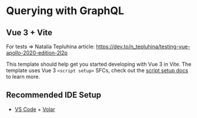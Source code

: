 # Querying with GraphQL

## Vue 3 + Vite

For tests => Natalia Tepluhina article: https://dev.to/n_tepluhina/testing-vue-apollo-2020-edition-2l2p

This template should help get you started developing with Vue 3 in Vite. The template uses Vue 3 `<script setup>` SFCs, check out the [script setup docs](https://v3.vuejs.org/api/sfc-script-setup.html#sfc-script-setup) to learn more.

## Recommended IDE Setup

- [VS Code](https://code.visualstudio.com/) + [Volar](https://marketplace.visualstudio.com/items?itemName=Vue.volar)
